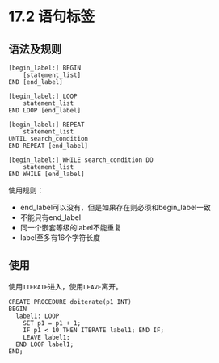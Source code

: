 # 17.2 语句标签

## 语法及规则

```mysql
[begin_label:] BEGIN
    [statement_list]
END [end_label]

[begin_label:] LOOP
    statement_list
END LOOP [end_label]

[begin_label:] REPEAT
    statement_list
UNTIL search_condition
END REPEAT [end_label]

[begin_label:] WHILE search_condition DO
    statement_list
END WHILE [end_label]
```

使用规则：

- end_label可以没有，但是如果存在则必须和begin_label一致
- 不能只有end_label
- 同一个嵌套等级的label不能重复
- label至多有16个字符长度

## 使用

使用`ITERATE`进入，使用`LEAVE`离开。

```mysql
CREATE PROCEDURE doiterate(p1 INT)
BEGIN
  label1: LOOP
    SET p1 = p1 + 1;
    IF p1 < 10 THEN ITERATE label1; END IF;
    LEAVE label1;
  END LOOP label1;
END;
```

